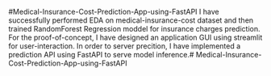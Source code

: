 #Medical-Insurance-Cost-Prediction-App-using-FastAPI
I have successfully performed EDA on medical-insurance-cost dataset and then trained RandomForest Regression moddel for insurance charges prediction. For the proof-of-concept, I have designed an application GUI using streamlit for user-interaction. In order to server precition, I have implemented a prediction API using FastAPI to serve model inference.#   M e d i c a l - I n s u r a n c e - C o s t - P r e d i c t i o n - A p p - u s i n g - F a s t A P I 
 
 
